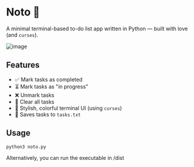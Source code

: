 # Noto 📝

A minimal terminal-based to-do list app written in Python — built with love (and `curses`).

![image](https://github.com/user-attachments/assets/fe5003fb-fbe7-4c44-bc9b-630979086c14)


## Features

- ✅ Mark tasks as completed
- ⏳ Mark tasks as "in progress"
- ❌ Unmark tasks
- 🧹 Clear all tasks
- 🎨 Stylish, colorful terminal UI (using `curses`)
- 💾 Saves tasks to `tasks.txt`

## Usage

```bash
python3 noto.py
```
Alternatively, you can run the executable in /dist
